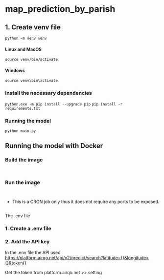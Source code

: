 # map_prediction_by_parish
## 1. Create venv file
```python -m venv venv```


#### Linux and MacOS
```source venv/bin/activate```
#### Windows
```source venv\bin\activate```

### Install the necessary dependencies
```python.exe -m pip install --upgrade pip```
```pip install -r requirements.txt```

### Running the model

```python main.py```

## Running the model with Docker
### Build the image
```  ```

### Run the image

```  ```

* This is a CRON job only thus it does not require any ports to be exposed.


## 
The .env file


### 1. Create a .env file


### 2. Add the API key
In the .env file the API used 
https://platform.airqo.net/api/v2/predict/search?latitude={}&longitude={}&token{}


Get the token from platform.airqo.net >> setting